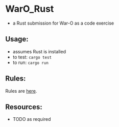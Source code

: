 
WarO_Rust
=========

* a Rust submission for War-O as a code exercise

Usage:
---------

* assumes Rust is installed
* to test: `cargo test`
* to run: `cargo run`

Rules:
---------

Rules are [here](Rules.md).

Resources:
---------

* TODO as required

